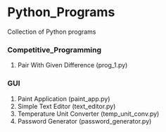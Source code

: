 # Python_Programs

Collection of Python programs

### Competitive_Programming
1. Pair With Given Difference (prog_1.py)

### GUI
1. Paint Application (paint_app.py)
2. Simple Text Editor (text_editor.py)
3. Temperature Unit Converter (temp_unit_conv.py)
4. Password Generator (password_generator.py)
